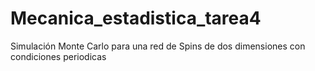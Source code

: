 # Mecanica_estadistica_tarea4
Simulación Monte Carlo para una red de Spins de dos dimensiones con condiciones periodicas
